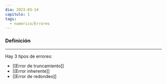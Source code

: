 ```yaml
---
dia: 2023-03-14
capitulo: 1
tags:
  - numerico/Errores
---
```

### Definición
---
Hay 3 tipos de errores:
* [[Error de truncamiento]]
* [[Error inherente]]
* [[Error de redondeo]]